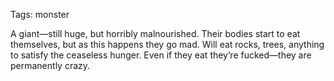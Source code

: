 Tags: monster

A giant—still huge, but horribly malnourished. Their bodies start to eat themselves, but as this happens they go mad. Will eat rocks, trees, anything to satisfy the ceaseless hunger. Even if they eat they’re fucked—they are permanently crazy.
